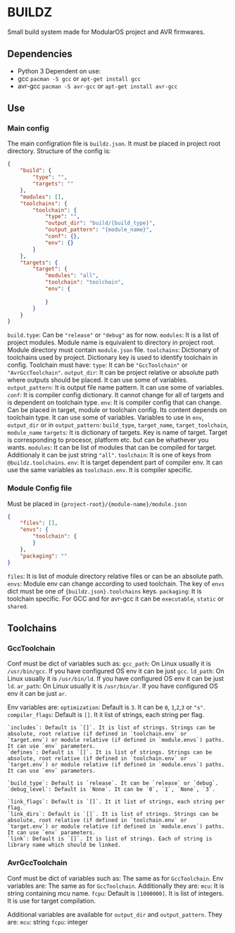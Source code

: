 
# BUILDZ

Small build system made for ModularOS project and AVR firmwares.

## Dependencies

* Python 3
Dependent on use:
* gcc `pacman -S gcc` or `apt-get install gcc`
* avr-gcc `pacman -S avr-gcc` or `apt-get install avr-gcc`

## Use

### Main config
The main configration file is `buildz.json`. It must be placed in project root directory.
Structure of the config is:
```json
{
    "build": {
        "type": "",
        "targets": ""
    },
    "modules": [],
    "toolchains": {
        "toolchain": {
            "type": "",
            "output_dir": "build/{build_type}",
            "output_pattern": "{module_name}",
            "conf": {},
            "env": {}
        }
    },
    "targets": {
        "target": {
            "modules": "all",
            "toolchain": "toolchain",
            "env": {
            
            }
        }
    }
}
```
`build.type`: Can be `"release"` or `"debug"` as for now.
`modules`: It is a list of project modules. Module name is equivalent to directory in project root. Module directory must contain `module.json` file.
`toolchains`: Dictionary of toolchains used by project. Dictionary key is used to identify toolchain in config. Toolchain must have:
    `type`: It can be `"GccToolchain"` or `"AvrGccToolchain"`.
    `output_dir`: It can be project relative or absolute path where outputs should be placed. It can use some of variables.
    `output_pattern`: It is output file name pattern. It can use some of variables.
    `conf`: It is compiler config dictionary. It cannot change for all of targets and is dependent on toolchain type.
    `env`: It is compiler config that can change. Can be placed in target, module or toolchain config. Its content depends on toolchain type. It can use some of variables.
    Variables to use in `env`, `output_dir` or in `output_pattern`:
    `build_type`, `target_name`, `target_toolchain`, `module_name`
`targets`: It is dictionary of targets. Key is name of target. Target is corresponding to procesor, platform etc. but can be whathever you wants.
    `modules`: It can be list of modules that can be compiled for target. Additionaly it can be just string `"all"`.
    `toolchain`: It is one of keys from `@buildz.toolchains`.
    `env`: It is target dependent part of compiler env. It can use the same variables as `toolchain.env`. It is compiler specific.


### Module Config file
Must be placed in `{project-root}/{module-name}/module.json`
```json
{
    "files": [],
    "envs": {
        "toolchain": {
        }
    },
    "packaging": ""
}
```
`files`: It is list of module directory relative files or can be an absolute path.
`envs`: Module env can change according to used toolchain. The key of `envs` dict must be one of `{buildz.json}.toolchains` keys.
`packaging`: It is toolchain specific. For GCC and for avr-gcc it can be `executable`, `static` or `shared`.

## Toolchains

### GccToolchain
Conf must be dict of variables such as:
    `gcc_path`: On Linux usually it is `/usr/bin/gcc`. If you have configured OS env it can be just `gcc`.
    `ld_path`: On Linux usually it is `/usr/bin/ld`. If you have configured OS env it can be just `ld`.
    `ar_path`: On Linux usually it is `/usr/bin/ar`. If you have configured OS env it can be just `ar`.

Env variables are:
    `optimization`: Default is `3`. It can be `0`, `1`,`2`,`3` or `"s"`.
    `compiler_flags`: Default is `[]`. It it list of strings, each string per flag.

    `includes`: Default is `[]`. It is list of strings. Strings can be absolute, root relative (if defined in `toolchain.env` or `target.env`) or module relative (if defined in `module.envs`) paths. It can use `env` parameters.
    `defines`: Default is `[]`. It is list of strings. Strings can be absolute, root relative (if defined in `toolchain.env` or `target.env`) or module relative (if defined in `module.envs`) paths. It can use `env` parameters.

    `build_type`: Default is `release`. It can be `release` or `debug`.
    `debug_level`: Default is `None`. It can be `0`, `1`, `None`, `3`.

    `link_flags`: Default is `[]`. It it list of strings, each string per flag.
    `link_dirs`: Default is `[]`. It is list of strings. Strings can be absolute, root relative (if defined in `toolchain.env` or `target.env`) or module relative (if defined in `module.envs`) paths. It can use `env` parameters.
    `link`: Default is `[]`. It is list of strings. Each of string is library name which should be linked.

### AvrGccToolchain
Conf must be dict of variables such as:
    The same as for `GccToolchain`.
Env variables are:
    The same as for `GccToolchain`.
    Additionally they are:
    `mcu`: It is string containing  mcu name.
    `fcpu`: Default is `[1000000]`. It is list of integers. It is use for target compilation.

Additional variables are available for `output_dir` and `output_pattern`. They are:
    `mcu`: string
    `fcpu`: integer
